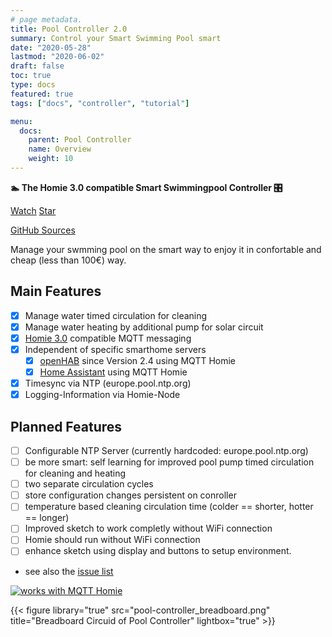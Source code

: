 ```yaml
---
# page metadata.
title: Pool Controller 2.0
summary: Control your Smart Swimming Pool smart
date: "2020-05-28"
lastmod: "2020-06-02"
draft: false
toc: true
type: docs
featured: true
tags: ["docs", "controller", "tutorial"]

menu:
  docs:
    parent: Pool Controller
    name: Overview
    weight: 10
---
```


**🏊 The Homie 3.0 compatible Smart Swimmingpool Controller 🎛️**

<span style="text-shadow: none;">
<a class="github-button" href="https://github.com/smart-swimmingpool/pool-controller/subscription" data-size="large" data-show-count="true" aria-label="Watch smart-swimmingpool/pool-controller on GitHub">Watch</a>
<a class="github-button" href="https://github.com/smart-swimmingpool/pool-controller" data-icon="octicon-star" data-size="large" data-show-count="true" aria-label="Star this on GitHub">Star</a><script async defer src="https://buttons.github.io/buttons.js"></script>

[GitHub Sources](https://github.com/smart-swimmingpool/pool-controller)
</span>

Manage your swmming pool on the smart way to enjoy it in confortable and cheap (less than 100€) way.

## Main Features

- [x] Manage water timed circulation for cleaning
- [x] Manage water heating by additional pump for solar circuit
- [x] [Homie 3.0](https://homieiot.github.io/) compatible MQTT messaging
- [x] Independent of specific smarthome servers
  - [x] [openHAB](https://www.openhab.org) since Version 2.4 using MQTT Homie
  - [x] [Home Assistant](home-assistant.io) using MQTT Homie
- [x] Timesync via NTP (europe.pool.ntp.org)
- [x] Logging-Information via Homie-Node

## Planned Features

- [ ] Configurable NTP Server (currently hardcoded: europe.pool.ntp.org)
- [ ] be more smart: self learning for improved pool pump timed circulation for cleaning and heating
- [ ] two separate circulation cycles
- [ ] store configuration changes persistent on conroller
- [ ] temperature based cleaning circulation time (colder == shorter, hotter == longer)
- [ ] Improved sketch to work completly without WiFi connection
- [ ] Homie should run without WiFi connection
- [ ] enhance sketch using display and buttons to setup environment.
- see also the [issue list](https://github.com/smart-swimmingpool/pool-controller/issues)

[![works with MQTT Homie](https://homieiot.github.io/img/works-with-homie.svg "works with MQTT Homie")](https://homieiot.github.io/)

{{< figure library="true" src="pool-controller_breadboard.png" title="Breadboard Circuid of Pool Controller" lightbox="true" >}}
